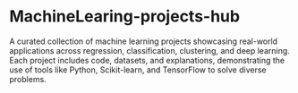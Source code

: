 # MachineLearing-projects-hub
A curated collection of machine learning projects showcasing real-world applications across regression, classification, clustering, and deep learning. Each project includes code, datasets, and explanations, demonstrating the use of tools like Python, Scikit-learn, and TensorFlow to solve diverse problems.
